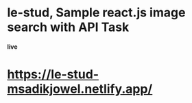 # le-stud, Sample react.js image search with API Task


#### live 
# https://le-stud-msadikjowel.netlify.app/